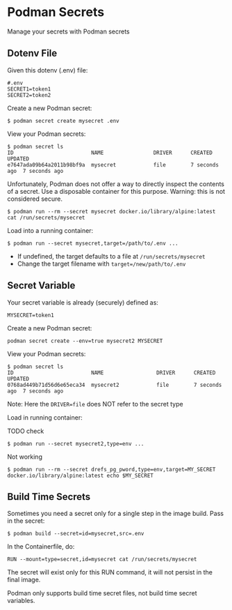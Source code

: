 # Podman Secrets

Manage your secrets with Podman secrets
    

    
## Dotenv File

Given this dotenv (.env) file:
      
    #.env
    SECRET1=token1
    SECRET2=token2

Create a new Podman secret:
      
    $ podman secret create mysecret .env
      
View your Podman secrets:

    $ podman secret ls
    ID                         NAME                DRIVER      CREATED        UPDATED
    e7647ada09b64a2011b98bf9a  mysecret            file        7 seconds ago  7 seconds ago

Unfortunately, Podman does not offer a way to directly inspect the contents of a secret. Use a disposable container for this purpose. Warning: this is not considered secure.

    $ podman run --rm --secret mysecret docker.io/library/alpine:latest cat /run/secrets/mysecret

Load into a running container:

    $ podman run --secret mysecret,target=/path/to/.env ...
    
- If undefined, the target defaults to a file at `/run/secrets/mysecret`
- Change the target filename with `target=/new/path/to/.env`


## Secret Variable

Your secret variable is already (securely) defined as:

    MYSECRET=token1

Create a new Podman secret:

    podman secret create --env=true mysecret2 MYSECRET

View your Podman secrets:

    $ podman secret ls
    ID                         NAME                 DRIVER      CREATED        UPDATED
    0768ad449b71d56d6e65eca34  mysecret2            file        7 seconds ago  7 seconds ago

Note: Here the `DRIVER=file` does NOT refer to the secret type

Load in running container:

TODO check

    $ podman run --secret mysecret2,type=env ...
    
Not working

    $ podman run --rm --secret drefs_pg_pword,type=env,target=MY_SECRET docker.io/library/alpine:latest echo $MY_SECRET


## Build Time Secrets

Sometimes you need a secret only for a single step in the image build. Pass in the secret:

    $ podman build --secret=id=mysecret,src=.env

In the Containerfile, do:

    RUN --mount=type=secret,id=mysecret cat /run/secrets/mysecret

The secret will exist only for this RUN command, it will not persist in the final image.

Podman only supports build time secret files, not build time secret variables.